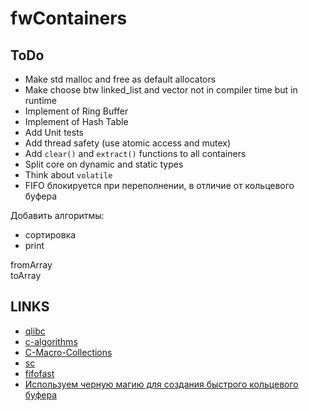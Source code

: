 # fwContainers

## ToDo

- Make std malloc and free as default allocators
- Make choose btw linked_list and vector not in compiler time but in runtime
- Implement of Ring Buffer
- Implement of Hash Table
- Add Unit tests
- Add thread safety (use atomic access and mutex)
- Add `clear()` and `extract()` functions to all containers
- Split core on dynamic and static types
- Think about `volatile`
- FIFO блокируется при переполнении, в отличие от кольцевого буфера


Добавить алгоритмы:

- сортировка
- print

fromArray   
toArray

## LINKS

- [qlibc](https://github.com/wolkykim/qlibc)
- [c-algorithms](https://github.com/fragglet/c-algorithms/tree/master/src)
- [C-Macro-Collections](https://github.com/LeoVen/C-Macro-Collections)
- [sc](https://github.com/tezc/sc)
- [fifofast](https://github.com/nqtronix/fifofast)
- [Используем черную магию для создания быстрого кольцевого буфера](https://habr.com/ru/company/otus/blog/557310/)